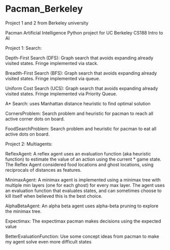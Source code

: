# Pacman_Berkeley
Project 1 and 2 from Berkeley university 

Pacman Artificial Intelligence Python project for UC Berkeley CS188 Intro to AI

Project 1: Search:

Depth-First Search (DFS): Graph search that avoids expanding already visited states. Fringe implemented via stack.

Breadth-First Search (BFS): Graph search that avoids expanding already visited states. Fringe implemented via queue.

Uniform Cost Search (UCS): Graph search that avoids expanding already visited states. Fringe implemented via Priority Queue.

A* Search: uses Manhattan distance heuristic to find optimal solution

CornersProblem: Search problem and heuristic for pacman to reach all active corner dots on board.

FoodSearchProblem: Search problem and heuristic for pacman to eat all active dots on board.

Project 2: Multiagents:

ReflexAgent: A reflex agent uses an evaluation function (aka heuristic function) to estimate the value of an action using the current * game state. The Reflex Agent considered food locations and ghost locations, using reciprocals of distances as features.

MinimaxAgent: A minimax agent is implemented using a minimax tree with multiple min layers (one for each ghost) for every max layer. The agent uses an evaluation function that evaluates states, and can sometimes choose to kill itself when believed this is the best choice.

AlphaBetaAgent: An alpha beta agent uses alpha-beta pruning to explore the minimax tree.

Expectimax: The expectimax pacman makes decisions using the expected value

BetterEvaluationFunction: Use some concept ideas from pacman  to make my agent solve even more difficult states
